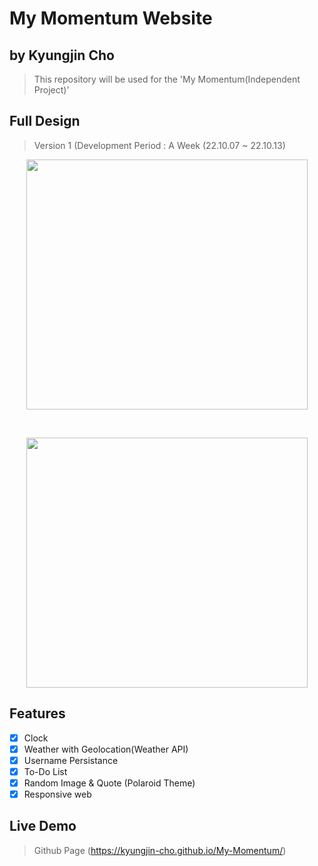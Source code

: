 # My Momentum Website
## by Kyungjin Cho
> This repository will be used for the 'My Momentum(Independent Project)'

## Full Design
> Version 1 (Development Period : A Week (22.10.07 ~ 22.10.13)

<p align="center">
<img src="https://user-images.githubusercontent.com/56642855/195657427-72821a99-634a-4460-a6a7-38d280074162.JPG", height="400px", width="450px">
</p>
</br>
<p align="center">
<img src="https://user-images.githubusercontent.com/56642855/195656677-56157070-b88d-4f90-b131-4ec52d594ca5.JPG", height="400px", width="450px">
</p>

## Features
* [x] Clock
* [x] Weather with Geolocation(Weather API)
* [x] Username Persistance
* [x] To-Do List
* [x] Random Image & Quote (Polaroid Theme)
* [x] Responsive web

## Live Demo
> Github Page (https://kyungjin-cho.github.io/My-Momentum/)

